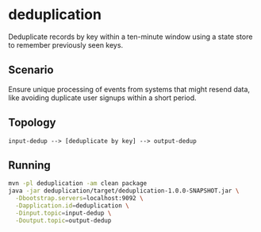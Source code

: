 # deduplication

Deduplicate records by key within a ten-minute window using a state store to remember previously seen keys.

## Scenario

Ensure unique processing of events from systems that might resend data, like avoiding duplicate user signups within a short period.

## Topology

```
input-dedup --> [deduplicate by key] --> output-dedup
```

## Running

```bash
mvn -pl deduplication -am clean package
java -jar deduplication/target/deduplication-1.0.0-SNAPSHOT.jar \
  -Dbootstrap.servers=localhost:9092 \
  -Dapplication.id=deduplication \
  -Dinput.topic=input-dedup \
  -Doutput.topic=output-dedup
```
